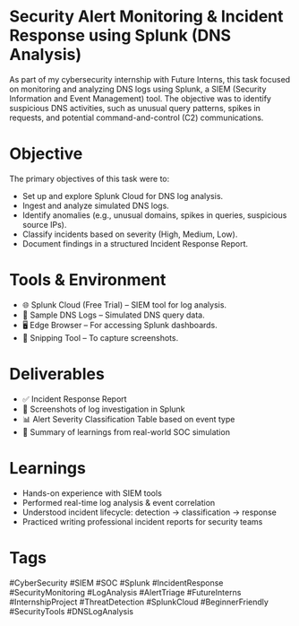 # Security Alert Monitoring &amp; Incident Response using Splunk (DNS Analysis)
As part of my cybersecurity internship with Future Interns, this task focused on monitoring and analyzing DNS logs using Splunk, a SIEM (Security Information and Event Management) tool. The objective was to identify suspicious DNS activities, such as unusual query patterns, spikes in requests, and potential command-and-control (C2) communications.
# Objective
The primary objectives of this task were to:
- Set up and explore Splunk Cloud for DNS log analysis.
- Ingest and analyze simulated DNS logs.
- Identify anomalies (e.g., unusual domains, spikes in queries, suspicious source IPs).
- Classify incidents based on severity (High, Medium, Low).
- Document findings in a structured Incident Response Report.
# Tools & Environment
- 🌐 Splunk Cloud (Free Trial) – SIEM tool for log analysis.
- 📄 Sample DNS Logs – Simulated DNS query data.
- 🖥 Edge Browser – For accessing Splunk dashboards.
- 📸 Snipping Tool – To capture screenshots.
# Deliverables
- ✅ Incident Response Report
- 📸 Screenshots of log investigation in Splunk
- 📊 Alert Severity Classification Table based on event type
- 🧠 Summary of learnings from real-world SOC simulation
# Learnings
- Hands-on experience with SIEM tools
- Performed real-time log analysis & event correlation
- Understood incident lifecycle: detection → classification → response
- Practiced writing professional incident reports for security teams
# Tags
#CyberSecurity #SIEM #SOC #Splunk #IncidentResponse #SecurityMonitoring #LogAnalysis #AlertTriage #FutureInterns #InternshipProject #ThreatDetection #SplunkCloud #BeginnerFriendly #SecurityTools #DNSLogAnalysis
